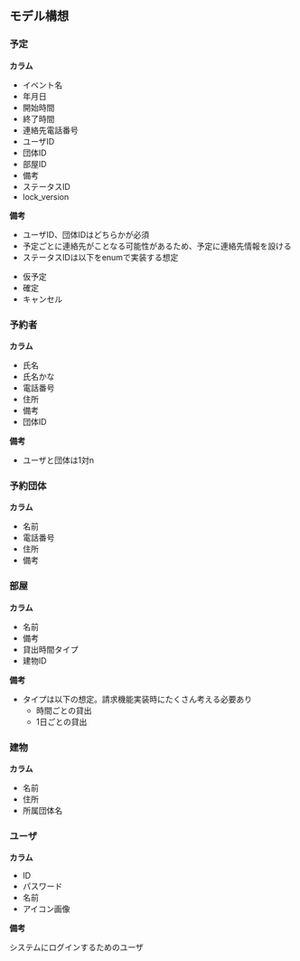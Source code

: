 
## モデル構想

### 予定

**カラム**

* イベント名
* 年月日
* 開始時間
* 終了時間
* 連絡先電話番号
* ユーザID
* 団体ID
* 部屋ID
* 備考
* ステータスID
* lock_version

**備考**

* ユーザID、団体IDはどちらかが必須
* 予定ごとに連絡先がことなる可能性があるため、予定に連絡先情報を設ける
* ステータスIDは以下をenumで実装する想定
 - 仮予定
 - 確定
 - キャンセル

### 予約者

**カラム**

* 氏名
* 氏名かな
* 電話番号
* 住所
* 備考
* 団体ID

**備考**

* ユーザと団体は1対n

### 予約団体

**カラム**

* 名前
* 電話番号
* 住所
* 備考

### 部屋

**カラム**

* 名前
* 備考
* 貸出時間タイプ
* 建物ID

**備考**

* タイプは以下の想定。請求機能実装時にたくさん考える必要あり
  - 時間ごとの貸出
  - 1日ごとの貸出

### 建物

**カラム**

* 名前
* 住所
* 所属団体名

### ユーザ

**カラム**

* ID
* パスワード
* 名前
* アイコン画像

**備考**

システムにログインするためのユーザ



